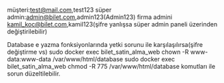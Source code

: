 müşteri:test@mail.com,test123
süper admin:admin@bilet.com,admin123(Admin123)
firma admini kamil_koc@bilet.com,kamil123(şifre yanlışsa süper admin paneli üzerinden değiştirilebilir)


Database e yazma fonksiyonlarında yetki sorunu ile karşılaşılırsa(şifre değiştirme vs)
sudo docker exec bilet_satin_alma_web chown -R www-data:www-data /var/www/html/database
sudo docker exec bilet_satin_alma_web chmod -R 775 /var/www/html/database
komutları ile sorun düzeltilebilir.
